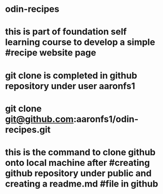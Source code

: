# odin-recipes

# this is part of foundation self learning course to develop a simple #recipe website page

# git clone is completed in github repository under user aaronfs1

# git clone git@github.com:aaronfs1/odin-recipes.git
# this is the command to clone github onto local machine after #creating github repository under public and creating a readme.md #file in github
